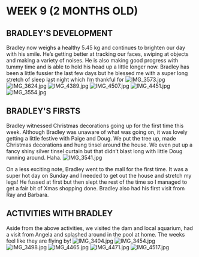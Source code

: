 # WEEK 9 (2 MONTHS OLD)
## BRADLEY'S DEVELOPMENT
Bradley now weighs a healthy 5.45 kg and continues to brighten our day with his smile. He’s getting better at tracking our faces, swiping at objects and making a variety of noises. He is also making good progress with tummy time and is able to hold his head up a little longer now. 
Bradley has been a little fussier the last few days but he blessed me with a super long stretch of sleep last night which I’m thankful for
![IMG_3573.jpg](IMG_3573.jpg "IMG_3573.jpg")
![IMG_3624.jpg](IMG_3624.jpg "IMG_3624.jpg")
![IMG_4389.jpg](IMG_4389.jpg "IMG_4389.jpg")
![IMG_4507.jpg](IMG_4507.jpg "IMG_4507.jpg")
![IMG_4451.jpg](IMG_4451.jpg "IMG_4451.jpg")
![IMG_3554.jpg](IMG_3554.jpg "IMG_3554.jpg")

## BRADLEY'S FIRSTS
Bradley witnessed Christmas decorations going up for the first time this week. Although Bradley was unaware of what was going on, it was lovely getting a little festive with Paige and Doug. We put the tree up, made Christmas decorations and hung tinsel around the house. We even put up a fancy shiny silver tinsel curtain but that didn’t blast long with little Doug running around. Haha.
![IMG_3541.jpg](IMG_3541.jpg "IMG_3541.jpg")

On a less exciting note, Bradley went to the mall for the first time. It was a super hot day on Sunday and I needed to get out the house and stretch my legs! He fussed at first but then slept the rest of the time so I managed to get a fair bit of Xmas shopping done. Bradley also had his first visit from Ray and Barbara. 

## ACTIVITIES WITH BRADLEY
Aside from the above activities, we visited the dam and local aquarium, had a visit from Angela and splashed around in the pool at home. The weeks feel like they are flying by!
![IMG_3404.jpg](IMG_3404.jpg "IMG_3404.jpg")
![IMG_3454.jpg](IMG_3454.jpg "IMG_3454.jpg")
![IMG_3498.jpg](IMG_3498.jpg "IMG_3498.jpg")
![IMG_4465.jpg](IMG_4465.jpg "IMG_4465.jpg")
![IMG_4471.jpg](IMG_4471.jpg "IMG_4471.jpg")
![IMG_4517.jpg](IMG_4517.jpg "IMG_4517.jpg")
